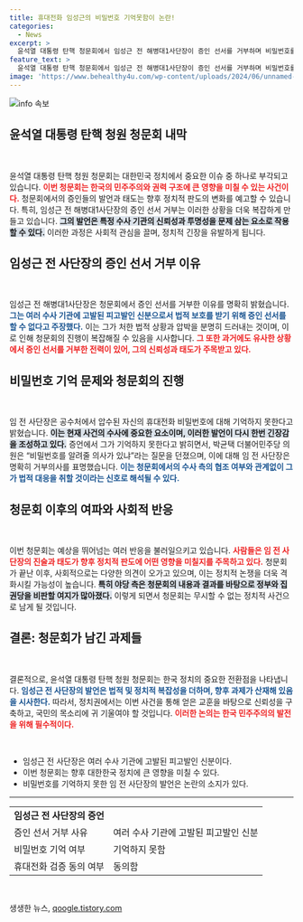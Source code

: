 ```yaml
---
title: 휴대전화 임성근의 비밀번호 기억못함이 논란!
categories:
  - News
excerpt: >
  윤석열 대통령 탄핵 청문회에서 임성근 전 해병대1사단장이 증인 선서를 거부하며 비밀번호를 기억하지 못한다고 밝혔습니다. 그의 발언은 청문회 분위기를 긴장시키며 새 전화 검증에 대한 논의로 이어질 전망입니다. 클릭해 상세한 내용 확인하세요!
feature_text: >
  윤석열 대통령 탄핵 청문회에서 임성근 전 해병대1사단장이 증인 선서를 거부하며 비밀번호를 기억하지 못한다고 밝혔습니다. 그의 발언은 청문회 분위기를 긴장시키며 새 전화 검증에 대한 논의로 이어질 전망입니다. 클릭해 상세한 내용 확인하세요!
image: 'https://www.behealthy4u.com/wp-content/uploads/2024/06/unnamed-file.png'
---
```


<p><img src="https://www.behealthy4u.com/wp-content/uploads/2024/06/unnamed-file.png" alt="info 속보" /></p>

<h2 data-ke-size="size26">윤석열 대통령 탄핵 청원 청문회 내막</h2>

<p data-ke-size="size16">&nbsp;</p>

<p>윤석열 대통령 탄핵 청원 청문회는 대한민국 정치에서 중요한 이슈 중 하나로 부각되고 있습니다. <b><span style="color: #ee2323;">이번 청문회는 한국의 민주주의와 권력 구조에 큰 영향을 미칠 수 있는 사건이다.</span></b> 청문회에서의 증인들의 발언과 태도는 향후 정치적 판도의 변화를 예고할 수 있습니다. 특히, 임성근 전 해병대1사단장의 증인 선서 거부는 이러한 상황을 더욱 복잡하게 만들고 있습니다. <b><span style="background-color: #21538527;">그의 발언은 특정 수사 기관의 신뢰성과 투명성을 문제 삼는 요소로 작용할 수 있다.</span></b> 이러한 과정은 사회적 관심을 끌며, 정치적 긴장을 유발하게 됩니다.</p>

<h2 data-ke-size="size26">임성근 전 사단장의 증인 선서 거부 이유</h2>

<p data-ke-size="size16">&nbsp;</p>

<p>임성근 전 해병대1사단장은 청문회에서 증인 선서를 거부한 이유를 명확히 밝혔습니다. <b><span style="color: #1a5490;">그는 여러 수사 기관에 고발된 피고발인 신분으로서 법적 보호를 받기 위해 증인 선서를 할 수 없다고 주장했다.</span></b> 이는 그가 처한 법적 상황과 압박을 분명히 드러내는 것이며, 이로 인해 청문회의 진행이 복잡해질 수 있음을 시사합니다. <b><span style="color: #ee2323;">그 또한 과거에도 유사한 상황에서 증인 선서를 거부한 전력이 있어, 그의 신뢰성과 태도가 주목받고 있다.</span></b></p>

<h2 data-ke-size="size26">비밀번호 기억 문제와 청문회의 진행</h2>

<p data-ke-size="size16">&nbsp;</p>

<p>임 전 사단장은 공수처에서 압수된 자신의 휴대전화 비밀번호에 대해 기억하지 못한다고 밝혔습니다. <b><span style="background-color: #21538527;">이는 현재 사건의 수사에 중요한 요소이며, 이러한 발언이 다시 한번 긴장감을 조성하고 있다.</span></b> 증언에서 그가 기억하지 못한다고 밝히면서, 박균택 더불어민주당 의원은 “비밀번호를 알려줄 의사가 있냐”라는 질문을 던졌으며, 이에 대해 임 전 사단장은 명확히 거부의사를 표명했습니다. <b><span style="color: #1a5490;">이는 청문회에서의 수사 측의 협조 여부와 관계없이 그가 법적 대응을 취할 것이라는 신호로 해석될 수 있다.</span></b></p>

<h2 data-ke-size="size26">청문회 이후의 여파와 사회적 반응</h2>

<p data-ke-size="size16">&nbsp;</p>

<p>이번 청문회는 예상을 뛰어넘는 여러 반응을 불러일으키고 있습니다. <b><span style="color: #ee2323;">사람들은 임 전 사단장의 진술과 태도가 향후 정치적 판도에 어떤 영향을 미칠지를 주목하고 있다.</span></b> 청문회가 끝난 이후, 사회적으로는 다양한 의견이 오가고 있으며, 이는 정치적 논쟁을 더욱 격화시킬 가능성이 높습니다. <b><span style="background-color: #21538527;">특히 야당 측은 청문회의 내용과 결과를 바탕으로 정부와 집권당을 비판할 여지가 많아졌다.</span></b> 이렇게 되면서 청문회는 무시할 수 없는 정치적 사건으로 남게 될 것입니다.</p>

<h2 data-ke-size="size26">결론: 청문회가 남긴 과제들</h2>

<p data-ke-size="size16">&nbsp;</p>

<p>결론적으로, 윤석열 대통령 탄핵 청원 청문회는 한국 정치의 중요한 전환점을 나타냅니다. <b><span style="color: #1a5490;">임성근 전 사단장의 발언은 법적 및 정치적 복잡성을 더하며, 향후 과제가 산재해 있음을 시사한다.</span></b> 따라서, 정치권에서는 이번 사건을 통해 얻은 교훈을 바탕으로 신뢰성을 구축하고, 국민의 목소리에 귀 기울여야 할 것입니다. <b><span style="color: #ee2323;">이러한 논의는 한국 민주주의의 발전을 위해 필수적이다.</span></b> </p>

<p data-ke-size="size16">&nbsp;</p>

<ul>
    <li>임성근 전 사단장은 여러 수사 기관에 고발된 피고발인 신분이다.</li>
    <li>이번 청문회는 향후 대한한국 정치에 큰 영향을 미칠 수 있다.</li>
    <li>비밀번호를 기억하지 못한 임 전 사단장의 발언은 논란의 소지가 있다.</li>
</ul>

<hr>

<table style="width: 100%;">
    <tr>
        <td style="text-align: center; height: 17px;"><b>임성근 전 사단장의 증언</b></td>
    </tr>
    <tr>
        <td>증인 선서 거부 사유</td>
        <td>여러 수사 기관에 고발된 피고발인 신분</td>
    </tr>
    <tr>
        <td>비밀번호 기억 여부</td>
        <td>기억하지 못함</td>
    </tr>
    <tr>
        <td>휴대전화 검증 동의 여부</td>
        <td>동의함</td>
    </tr>
</table>

<p data-ke-size="size16">&nbsp;</p>
생생한 뉴스, <a href="https://qoogle.tistory.com" rel="dofollow">qoogle.tistory.com</a>


